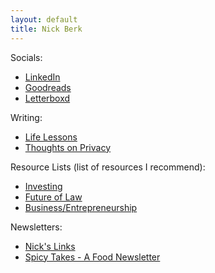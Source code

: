 ```yaml
---
layout: default
title: Nick Berk
---
```


Socials:

- [LinkedIn](https://www.linkedin.com/in/nick-berk)
- [Goodreads](http://goodreads.com/nickberk)
- [Letterboxd](https://letterboxd.com/D_Jerk/)

Writing:

- [Life Lessons](https://docs.google.com/document/d/1iiHMZg1SPOOid6QBR47V0tYd9vYBV-ynC2jjdu-btRc/edit?tab=t.0#heading=h.jshpyrs9mmzn)
- [Thoughts on Privacy](https://thoughtsonprivacy.substack.com/publish/home)

Resource Lists (list of resources I recommend):

- [Investing](https://docs.google.com/document/d/1T-I5KI37eCpUlK2_wl6XYgE9kFUukHx8_FAM7WBUzIs/edit?usp=sharing)
- [Future of Law](https://docs.google.com/document/d/1NfI1h6HAQiPVrDROKvvwk1slWwFaAbjP4BOO5LrTGFk/edit?usp=sharing)
- [Business/Entrepreneurship](https://docs.google.com/document/d/1rayLGISArAw2nvYi7VsJJm5IimbTnvmTnzw4cNlfmhU/edit?usp=sharing)

Newsletters:
- [Nick's Links](https://nickslinks.substack.com/)
- [Spicy Takes - A Food Newsletter](http://spicytakes.substack.com)